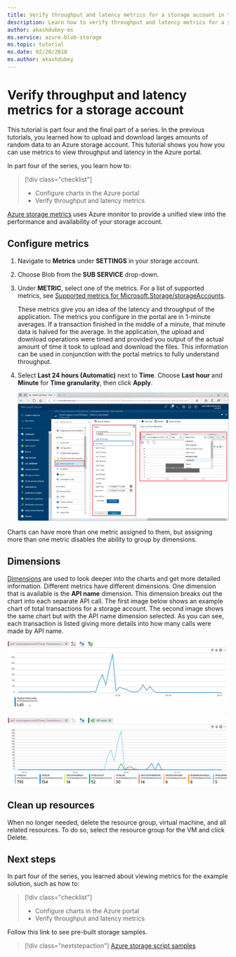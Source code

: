 ```yaml
---
title: Verify throughput and latency metrics for a storage account in the Azure portal 
description: Learn how to verify throughput and latency metrics for a storage account in the portal.
author: akashdubey-ms
ms.service: azure-blob-storage
ms.topic: tutorial
ms.date: 02/20/2018
ms.author: akashdubey
---
```


# Verify throughput and latency metrics for a storage account

This tutorial is part four and the final part of a series. In the previous tutorials, you learned how to upload and download larges amounts of random data to an Azure storage account. This tutorial shows you how you can use metrics to view throughput and latency in the Azure portal.

In part four of the series, you learn how to:

> [!div class="checklist"]
> - Configure charts in the Azure portal
> - Verify throughput and latency metrics

[Azure storage metrics](./monitor-blob-storage.md?toc=/azure/storage/blobs/toc.json) uses Azure monitor to provide a unified view into the performance and availability of your storage account.

## Configure metrics

1. Navigate to **Metrics** under **SETTINGS** in your storage account.

1. Choose Blob from the **SUB SERVICE** drop-down.

1. Under **METRIC**, select one of the metrics. For a list of supported metrics, see [Supported metrics for Microsoft.Storage/storageAccounts](monitor-blob-storage-reference.md#supported-metrics-for-microsoftstoragestorageaccounts).

    These metrics give you an idea of the latency and throughput of the application. The metrics you configure in the portal are in 1-minute averages. If a transaction finished in the middle of a minute, that minute data is halved for the average. In the application, the upload and download operations were timed and provided you output of the actual amount of time it took to upload and download the files. This information can be used in conjunction with the portal metrics to fully understand throughput.

1. Select **Last 24 hours (Automatic)** next to **Time**. Choose **Last hour** and **Minute** for **Time granularity**, then click **Apply**.

    ![Storage account metrics](./media/storage-blob-scalable-app-verify-metrics/figure1.png)

Charts can have more than one metric assigned to them, but assigning more than one metric disables the ability to group by dimensions.

## Dimensions

[Dimensions](./monitor-blob-storage-reference.md?toc=/azure/storage/blobs/toc.json#metrics-dimensions) are used to look deeper into the charts and get more detailed information. Different metrics have different dimensions. One dimension that is available is the **API name** dimension. This dimension breaks out the chart into each separate API call. The first image below shows an example chart of total transactions for a storage account. The second image shows the same chart but with the API name dimension selected. As you can see, each transaction is listed giving more details into how many calls were made by API name.

![Storage account metrics - transactions without a dimension](./media/storage-blob-scalable-app-verify-metrics/transactionsnodimensions.png)

![Storage account metrics - transactions](./media/storage-blob-scalable-app-verify-metrics/transactions.png)

## Clean up resources

When no longer needed, delete the resource group, virtual machine, and all related resources. To do so, select the resource group for the VM and click Delete.

## Next steps

In part four of the series, you learned about viewing metrics for the example solution, such as how to:

> [!div class="checklist"]
> - Configure charts in the Azure portal
> - Verify throughput and latency metrics

Follow this link to see pre-built storage samples.

> [!div class="nextstepaction"]
> [Azure storage script samples](storage-samples-blobs-cli.md)

[previous-tutorial]: storage-blob-scalable-app-download-files.md

